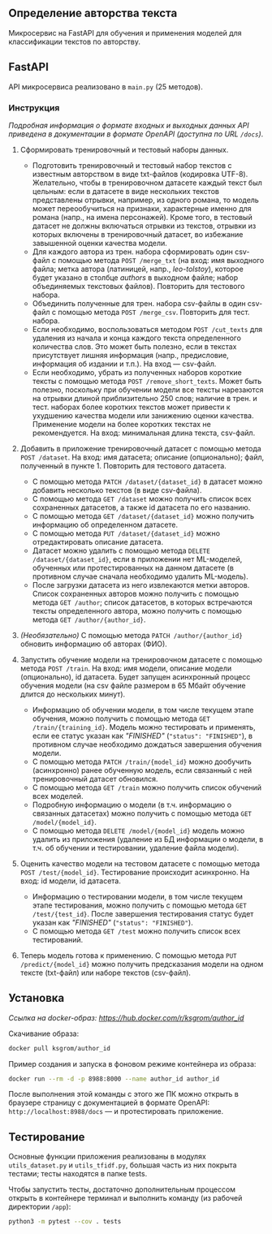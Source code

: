 ## Определение авторства текста

Микросервис на FastAPI для обучения и применения моделей для классификации текстов по авторству.

## FastAPI 

API микросервиса реализовано в `main.py` (25 методов). 

### Инструкция
*Подробная информация о формате входных и выходных данных API 
приведена в документации в формате OpenAPI (доступна по URL `/docs`)*.

1. Сформировать тренировочный и тестовый наборы данных.
   - Подготовить тренировочный и тестовый набор текстов с
известным авторством в виде txt-файлов (кодировка UTF-8). 
Желательно, чтобы в тренировочном датасете каждый текст был цельным: если в датасете 
в виде нескольких текстов представлены отрывки, например, из одного романа,
то модель может переообучиться на признаки, характерные именно для романа
(напр., на имена персонажей). Кроме того, в тестовый датасет не должны 
включаться отрывки из текстов, отрывки из которых включены в тренировочный
датасет, во избежание завышенной оценки качества модели.
   - Для каждого автора из трен. набора сформировать один csv-файл 
с помощью метода `POST /merge_txt` (на вход: имя выходного файла; метка автора (латиницей, напр., *leo-tolstoy*),
которое будет указано в столбце *authors* в выходном файле; набор объединяемых 
текстовых файлов). Повторить для тестового набора.
   - Объединить полученные для трен. набора csv-файлы в один csv-файл 
с помощью метода `POST /merge_csv`. Повторить для тест. набора.
   - Если необходимо, воспользоваться методом `POST /cut_texts` для удаления
из начала и конца каждого текста определенного количества слов. Это может быть полезно,
если в текстах присутствует лишняя информация (напр., предисловие, информация об издании и т.п.).
На вход — csv-файл.
   - Если необходимо, убрать из полученных наборов короткие тексты 
с помощью метода `POST /remove_short_texts`. Может быть полезно, поскольку при 
обучении модели все тексты нарезаются на отрывки длиной приблизительно 250 слов;
наличие в трен. и тест. наборах более коротких текстов может привести к ухудшению
качества модели или занижению оценки качества. Применение модели на более коротких текстах
не рекомендуется. На вход: минимальная длина текста, csv-файл.

2. Добавить в приложение тренировочный датасет с помощью метода `POST /dataset`.
На вход: имя датасета; описание (опционально); файл, полученный в пункте 1. Повторить для
тестового датасета.
   - С помощью метода `PATCH /dataset/{dataset_id}` в датасет можно добавить
несколько текстов (в виде csv-файла).
   - С помощью метода `GET /dataset` можно получить список всех сохраненных датасетов, 
а также id датасета по его названию.
   - С помощью метода `GET /dataset/{dataset_id}` можно получить информацию об определенном датасете.
   - С помощью метода `PUT /dataset/{dataset_id}` можно отредактировать описание датасета.
   - Датасет можно удалить с помощью метода `DELETE /dataset/{dataset_id}`, если в приложении нет
ML-моделей, обученных или протестированных на данном датасете (в противном случае сначала необходимо
удалить ML-модель).
   - После загрузки датасета из него извлекаются метки авторов. Список сохраненных
авторов можно получить с помощью метода `GET /author`; список датасетов, в которых встречаются
тексты определенного автора, можно получить с помощью метода `GET /author/{author_id}`.

3. *(Необязательно)* С помощью метода `PATCH /author/{author_id}` обновить информацию об авторах (ФИО).

4. Запустить обучение модели на тренировочном датасете с помощью метода
`POST /train`. На вход: имя модели, описание модели (опционально), id датасета.
Будет запущен асинхронный процесс обучения модели (на csv файле размером в 65 Мбайт обучение 
длится до нескольких минут).
   - Информацию об обучении модели, в том числе текущем этапе обучения, можно получить с помощью
метода `GET /train/{training_id}`. Модель можно тестировать и применять, если ее статус 
указан как *"FINISHED"* (`"status": "FINISHED"`), в противном случае необходимо дождаться
завершения обучения модели.
   - С помощью метода `PATCH /train/{model_id}` можно дообучить (асинхронно) ранее обученную модель, если
связанный с ней тренировочный датасет обновился. 
   - С помощью метода `GET /train` можно получить список обучений всех моделей.
   - Подробную информацию о модели (в т.ч. информацию о связанных датасетах) можно получить 
с помощью метода `GET /model/{model_id}`.
   - С помощью метода `DELETE /model/{model_id}` модель можно удалить из приложения
(удаление из БД информации о модели, в т.ч. об обучении и тестировании, удаление файла модели).

5. Оценить качество модели на тестовом датасете с помощью метода `POST /test/{model_id}`.
Тестирование происходит асинхронно. На вход: id модели, id датасета.
   - Информацию о тестировании модели, в том числе текущем этапе тестирования, можно получить с помощью
метода `GET /test/{test_id}`. После завершения тестирования статус будет указан как *"FINISHED"* 
(`"status": "FINISHED"`).
   - С помощью метода `GET /test` можно получить список всех тестирований.

6. Теперь модель готова к применению. С помощью метода `PUT /predict/{model_id}`
можно получить предсказания модели на одном тексте (txt-файл) или наборе текстов (csv-файл).

## Установка 
*Ссылка на docker-образ: https://hub.docker.com/r/ksgrom/author_id*

Скачивание образа:
```bash
docker pull ksgrom/author_id
```

Пример создания и запуска в фоновом режиме контейнера из образа:
```bash
docker run --rm -d -p 8988:8000 --name author_id author_id
```

После выполнения этой команды с этого же ПК можно открыть в браузере
страницу с документацией в формате OpenAPI: `http://localhost:8988/docs` —
и протестировать приложение.

## Тестирование
Основные функции приложения реализованы в модулях `utils_dataset.py` и 
`utils_tfidf.py`, большая часть из них покрыта тестами; тесты находятся в папке tests.

Чтобы запустить тесты, достаточно дополнительным процессом открыть в контейнере терминал
и выполнить команду (из рабочей директории `/app`):
```bash
python3 -m pytest --cov . tests
```
